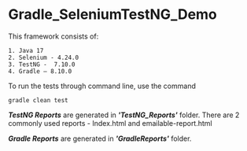 # Gradle_SeleniumTestNG_Demo


This framework consists of:

```
1. Java 17
2. Selenium - 4.24.0
3. TestNG -  7.10.0
4. Gradle – 8.10.0
```


To run the tests through command line, use the command

```
gradle clean test
```

<b><i>TestNG Reports</i></b> are generated in <b><i>'TestNG_Reports'</i></b> folder. There are 2 commonly used reports - Index.html and emailable-report.html<br>


<b><i>Gradle Reports</i></b> are generated in <b><i>'GradleReports'</i></b> folder.
